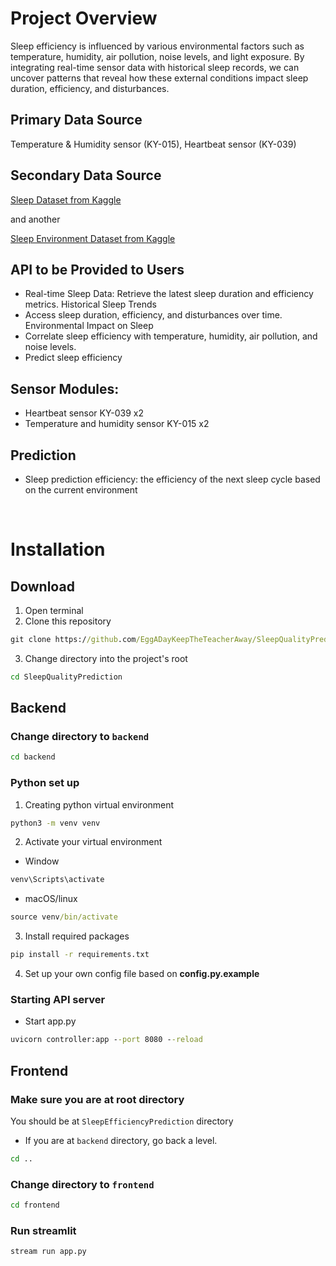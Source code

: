 <h1>Project Overview</h1>
<p> Sleep efficiency is influenced by various environmental factors such as temperature, humidity, air pollution, noise levels, and light exposure. By integrating real-time sensor data with historical sleep records, we can uncover patterns that reveal how these external conditions impact sleep duration, efficiency, and disturbances.</p>

<h2>Primary Data Source</h2>
<p> Temperature & Humidity sensor (KY-015), Heartbeat sensor (KY-039)</p>
<h2>Secondary Data Source</h2>

[Sleep Dataset from Kaggle](https://www.kaggle.com/datasets/equilibriumm/sleep-efficiency)<p> and another </p>[Sleep Environment Dataset from Kaggle](https://www.kaggle.com/datasets/karthikiye/wearable-tech-sleep-quality/data)
</p>
<h2>API to be Provided to Users</h2>
<ul>
  <li>Real-time Sleep Data: Retrieve the latest sleep duration and efficiency metrics.
  Historical Sleep Trends</li>
  <li>Access sleep duration, efficiency, and disturbances over time.
  Environmental Impact on Sleep</li>
  <li>Correlate sleep efficiency with temperature, humidity, air pollution, and noise levels.</li>
  <li>Predict sleep efficiency</li>
</ul>

</ul>
<h2>Sensor Modules: </h2>
<ul>
<li>
Heartbeat sensor	KY-039 x2
</li>
<li>
Temperature and humidity sensor	KY-015 x2
</li>


</ul>
<h2>Prediction</h2>
<ul>
<li>
Sleep prediction efficiency: the efficiency of the next sleep cycle based on the current environment 
</li>
</ul>

<br>

# Installation
## Download
1. Open terminal
2. Clone this repository
```cmd
git clone https://github.com/EggADayKeepTheTeacherAway/SleepQualityPrediction.git
```
3. Change directory into the project's root
```cmd
cd SleepQualityPrediction
```

## Backend
### Change directory to `backend`
```cmd
cd backend
```
### Python set up
1. Creating python virtual environment
  ```cmd
  python3 -m venv venv
  ```
2. Activate your virtual environment
  - Window
  ```cmd
  venv\Scripts\activate
  ```
  - macOS/linux
  ```cmd
  source venv/bin/activate
  ```
3. Install required packages
  ```cmd
  pip install -r requirements.txt
  ```
4. Set up your own config file based on __config.py.example__

### Starting API server
- Start app.py
```cmd
uvicorn controller:app --port 8080 --reload
```

## Frontend
### Make sure you are at root directory
 You should be at `SleepEfficiencyPrediction` directory
 - If you are at `backend` directory, go back a level.
 ```cmd
 cd ..
 ```
### Change directory to `frontend`
```cmd
cd frontend
```

### Run streamlit
```cmd
stream run app.py
```


